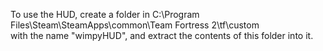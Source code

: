 To use the HUD, create a folder in
C:\Program Files\Steam\SteamApps\common\Team Fortress 2\tf\custom\
with the name "wimpyHUD", and extract the contents of this folder into it.
